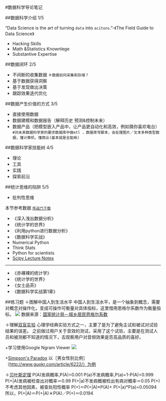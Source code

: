 #数据科学导论笔记

##数据科学介绍 1/5

“Data Science is the art of turning `data` into `acitons`.”-《The Field Guide to Data Science》
+ Hacking Skills
+ Math &Statistics Knownlege
+ Substantive Expertise

##数据闭环 2/5
+ 不间断的收集数据  `＃数据如何采集和存储？`
+ 基于数据获得洞察
+ 基于发现做出决策
+ 跟踪效果迭代优化

##数据产生价值的方式 3/5
+ 直接使用数据
+ 数据建模和数据报告（解释历史 预测&控制未来）
+ 数据产品（把模型嵌入产品中，让产品更自动化和高效，例如猜你喜欢电台）
`#对未来数据科学家的要求数据库中做etl ，数据库写脚本，会处理图片／文本多种类型数据，懂计算机，懂商业(基本就是全能嘛)`

##数据科学家技能树 4/5
+ 理论
+ 工具
+ 实践
+ 探索前沿

##统计思维的陷阱 5/5
+ 批判性思维

本节参考数据 [`传送门下载`]( http://pan.baidu.com/s/1clyd46)
- 《深入浅出数据分析》
- 《统计学的世界》
- 《利用python进行数据分析》
- 《数据科学实战》
- Numerical Python
- Think Stats
- Python for scientists
- [Scipy Lecture Notes](http://scipy-lectures.org)

---
- 《赤裸裸的统计学》
- 《统计学的世界》
- 《女士品茶》
- 《数据科学实战第1章》

##练习题
＋图解中国人到生活水平
中国人到生活水平，是一个抽象到概念，需要对概念对操作化，变成可操作可衡量对具体指标，这里借用恩格尔系数作为衡量指标。
![](https://raw.githubusercontent.com/panfeng3141/pic/master/恩格尔系数.png)
数据来源：[国家统计局－城乡居民恩格尔系数](http://data.stats.gov.cn/easyquery.htm?cn=C01)
  

＋理解[双盲实验](https://en.wikipedia.org/wiki/Blind_experiment#Double-blind_trials)
 心理学经典实验方式之一，主要了是为了避免主试和被试对试验结果的误差。
 之前做过用户关于音效的测试，采用了这个试验，主要是在测试人员和被测都不知道的情况下，去观察用户对音频效果是否高品质的喜好。

+学习使用Google Ngram Viewer
![](https://raw.githubusercontent.com/panfeng3141/pic/master/goole.png)
  
+[Simpson's Paradox](https://en.wikipedia.org/wiki/Simpson%27s_paradox)
以［男女性别比例］（http://www.guokr.com/article/6222/）为例

＋[贝叶斯定理](https://zh.wikipedia.org/wiki/贝叶斯定理)
 P(A)发病概率,P(A)=0.001
 P(a)不发病概率,P(a)=1-P(A)=0.999
 P(+|A)发病被检查出对概率＝0.99
 P(+|a)不发病概被检出有病对概率＝0.05
 P(+)不考虑其他因素，被查处阳性概率
 P(+)＝P(+|A)*P(A)+ P(+|a)*P(a)=0.05094
 所以，P(+|A)＝P(+|A)＊P(A)／P(+)＝0.0194




